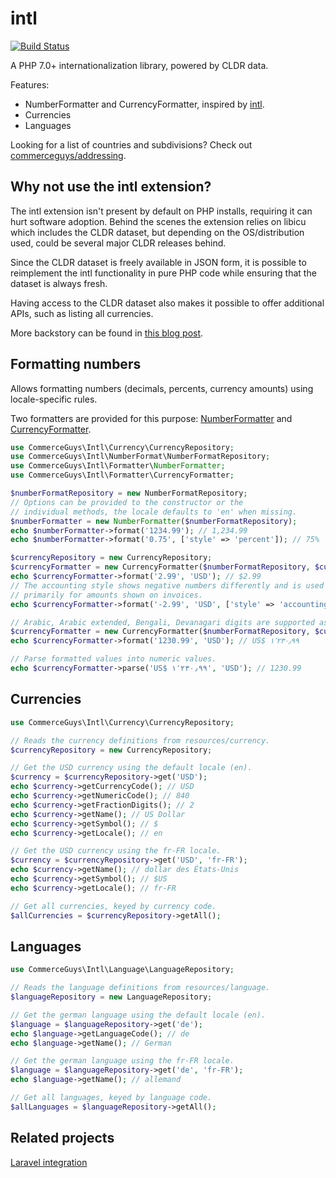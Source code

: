 intl
=====

[![Build Status](https://travis-ci.org/commerceguys/intl.svg?branch=master)](https://travis-ci.org/commerceguys/intl)

A PHP 7.0+ internationalization library, powered by CLDR data.

Features:
- NumberFormatter and CurrencyFormatter, inspired by [intl](http://php.net/manual/en/class.numberformatter.php).
- Currencies
- Languages

Looking for a list of countries and subdivisions? Check out [commerceguys/addressing](https://github.com/commerceguys/addressing).

Why not use the intl extension?
-------------------------------
The intl extension isn't present by default on PHP installs, requiring
it can hurt software adoption.
Behind the scenes the extension relies on libicu which includes the CLDR dataset,
but depending on the OS/distribution used, could be several major CLDR releases behind.

Since the CLDR dataset is freely available in JSON form, it is possible to
reimplement the intl functionality in pure PHP code while ensuring that the
dataset is always fresh.

Having access to the CLDR dataset also makes it possible to offer additional APIs,
such as listing all currencies.

More backstory can be found in [this blog post](https://drupalcommerce.org/blog/15916/commerce-2x-stories-internationalization).

Formatting numbers
------------------
Allows formatting numbers (decimals, percents, currency amounts) using locale-specific rules.

Two formatters are provided for this purpose: [NumberFormatter](https://github.com/commerceguys/intl/blob/master/src/Formatter/NumberFormatterInterface.php) and [CurrencyFormatter](https://github.com/commerceguys/intl/blob/master/src/Formatter/CurrencyFormatterInterface.php).

```php
use CommerceGuys\Intl\Currency\CurrencyRepository;
use CommerceGuys\Intl\NumberFormat\NumberFormatRepository;
use CommerceGuys\Intl\Formatter\NumberFormatter;
use CommerceGuys\Intl\Formatter\CurrencyFormatter;

$numberFormatRepository = new NumberFormatRepository;
// Options can be provided to the constructor or the
// individual methods, the locale defaults to 'en' when missing.
$numberFormatter = new NumberFormatter($numberFormatRepository);
echo $numberFormatter->format('1234.99'); // 1,234.99
echo $numberFormatter->format('0.75', ['style' => 'percent']); // 75%

$currencyRepository = new CurrencyRepository;
$currencyFormatter = new CurrencyFormatter($numberFormatRepository, $currencyRepository);
echo $currencyFormatter->format('2.99', 'USD'); // $2.99
// The accounting style shows negative numbers differently and is used
// primarily for amounts shown on invoices.
echo $currencyFormatter->format('-2.99', 'USD', ['style' => 'accounting']); // (2.99$)

// Arabic, Arabic extended, Bengali, Devanagari digits are supported as expected.
$currencyFormatter = new CurrencyFormatter($numberFormatRepository, $currencyRepository, ['locale' => 'ar']);
echo $currencyFormatter->format('1230.99', 'USD'); // US$ ١٬٢٣٠٫٩٩

// Parse formatted values into numeric values.
echo $currencyFormatter->parse('US$ ١٬٢٣٠٫٩٩', 'USD'); // 1230.99
```

Currencies
----------
```php
use CommerceGuys\Intl\Currency\CurrencyRepository;

// Reads the currency definitions from resources/currency.
$currencyRepository = new CurrencyRepository;

// Get the USD currency using the default locale (en).
$currency = $currencyRepository->get('USD');
echo $currency->getCurrencyCode(); // USD
echo $currency->getNumericCode(); // 840
echo $currency->getFractionDigits(); // 2
echo $currency->getName(); // US Dollar
echo $currency->getSymbol(); // $
echo $currency->getLocale(); // en

// Get the USD currency using the fr-FR locale.
$currency = $currencyRepository->get('USD', 'fr-FR');
echo $currency->getName(); // dollar des États-Unis
echo $currency->getSymbol(); // $US
echo $currency->getLocale(); // fr-FR

// Get all currencies, keyed by currency code.
$allCurrencies = $currencyRepository->getAll();
```

Languages
---------
```php
use CommerceGuys\Intl\Language\LanguageRepository;

// Reads the language definitions from resources/language.
$languageRepository = new LanguageRepository;

// Get the german language using the default locale (en).
$language = $languageRepository->get('de');
echo $language->getLanguageCode(); // de
echo $language->getName(); // German

// Get the german language using the fr-FR locale.
$language = $languageRepository->get('de', 'fr-FR');
echo $language->getName(); // allemand

// Get all languages, keyed by language code.
$allLanguages = $languageRepository->getAll();
```

Related projects
----------------
[Laravel integration](https://github.com/Propaganistas/Laravel-Intl/)
